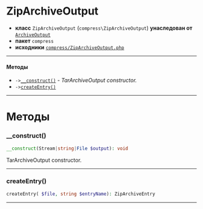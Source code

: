 # ZipArchiveOutput

- **класс** `ZipArchiveOutput` (`compress\ZipArchiveOutput`) **унаследован от** [`ArchiveOutput`](api-docs/classes/compress/ArchiveOutput.ru.md)
- **пакет** `compress`
- **исходники** [`compress/ZipArchiveOutput.php`](./src/main/resources/JPHP-INF/sdk/compress/ZipArchiveOutput.php)


---

#### Методы

- `->`[`__construct()`](#method-__construct) - _TarArchiveOutput constructor._
- `->`[`createEntry()`](#method-createentry)

---
# Методы

<a name="method-__construct"></a>

### __construct()
```php
__construct(Stream|string|File $output): void
```
TarArchiveOutput constructor.

---

<a name="method-createentry"></a>

### createEntry()
```php
createEntry( $file, string $entryName): ZipArchiveEntry
```

---
